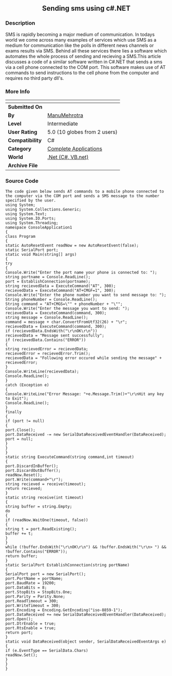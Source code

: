 ﻿<div align="center">

## Sending sms using c\#\.NET


</div>

### Description

SMS is rapidly becoming a major medium of communication. In todays world we come across many examples of services which use SMS as a medium for communication like the polls in different news channels or exams results via SMS. Behind all these services there lies a software which automates the whole process of sending and recieving a SMS.This article discusses a code of a similar software written in C#.NET that sends a sms via a cell phone connected to the COM port. This software makes use of AT commands to send instructions to the cell phone from the computer and requires no third party dll's.
 
### More Info
 


<span>             |<span>
---                |---
**Submitted On**   |
**By**             |[ManuMehrotra](https://github.com/Planet-Source-Code/PSCIndex/blob/master/ByAuthor/manumehrotra.md)
**Level**          |Intermediate
**User Rating**    |5.0 (10 globes from 2 users)
**Compatibility**  |C\#
**Category**       |[Complete Applications](https://github.com/Planet-Source-Code/PSCIndex/blob/master/ByCategory/complete-applications__10-7.md)
**World**          |[\.Net \(C\#, VB\.net\)](https://github.com/Planet-Source-Code/PSCIndex/blob/master/ByWorld/net-c-vb-net.md)
**Archive File**   |[](https://github.com/Planet-Source-Code/manumehrotra-sending-sms-using-c-net__10-6161/archive/master.zip)





### Source Code

```
The code given below sends AT commands to a mobile phone connected to the computer via the COM port and sends a SMS message to the number specified by the user.
using System;
using System.Collections.Generic;
using System.Text;
using System.IO.Ports;
using System.Threading;
namespace ConsoleApplication1
{
class Program
{
static AutoResetEvent readNow = new AutoResetEvent(false);
static SerialPort port;
static void Main(string[] args)
{
try
{
Console.Write("Enter the port name your phone is connected to: ");
string portname = Console.ReadLine();
port = EstablishConnection(portname);
string recievedData = ExecuteCommand("AT", 300);
recievedData = ExecuteCommand("AT+CMGF=1", 300);
Console.Write("Enter the phone number you want to send message to: ");
String phoneNumber = Console.ReadLine();
String command = "AT+CMGS=\"" + phoneNumber + "\"";
Console.Write("Enter the message you want to send: ");
recievedData = ExecuteCommand(command, 300);
string message = Console.ReadLine();
command = message + char.ConvertFromUtf32(26) + "\r";
recievedData = ExecuteCommand(command, 300);
if (recievedData.EndsWith("\r\nOK\r\n"))
recievedData = "Message sent successfully";
if (recievedData.Contains("ERROR"))
{
string recievedError = recievedData;
recievedError = recievedError.Trim();
recievedData = "Following error occured while sending the message" + recievedError;
}
Console.WriteLine(recievedData);
Console.ReadLine();
}
catch (Exception e)
{
Console.WriteLine("Error Message: "+e.Message.Trim()+"\r\nHit any key to Exit");
Console.ReadLine();
}
finally
{
if (port != null)
{
port.Close();
port.DataReceived -= new SerialDataReceivedEventHandler(DataReceived);
port = null;
}
}
}
static string ExecuteCommand(string command,int timeout)
{
port.DiscardInBuffer();
port.DiscardOutBuffer();
readNow.Reset();
port.Write(command+"\r");
string recieved = receive(timeout);
return recieved;
}
static string receive(int timeout)
{
string buffer = string.Empty;
do
{
if (readNow.WaitOne(timeout, false))
{
string t = port.ReadExisting();
buffer += t;
}
}
while (!buffer.EndsWith("\r\nOK\r\n") && !buffer.EndsWith("\r\n> ") && !buffer.Contains("ERROR"));
return buffer;
}
static SerialPort EstablishConnection(string portName)
{
SerialPort port = new SerialPort();
port.PortName = portName;
port.BaudRate = 19200;
port.DataBits = 8;
port.StopBits = StopBits.One;
port.Parity = Parity.None;
port.ReadTimeout = 300;
port.WriteTimeout = 300;
port.Encoding = Encoding.GetEncoding("iso-8859-1");
port.DataReceived += new SerialDataReceivedEventHandler(DataReceived);
port.Open();
port.DtrEnable = true;
port.RtsEnable = true;
return port;
}
static void DataReceived(object sender, SerialDataReceivedEventArgs e)
{
if (e.EventType == SerialData.Chars)
readNow.Set();
}
}
}
```

